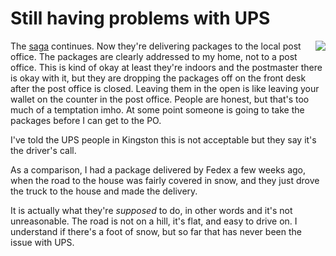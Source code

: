 # Still having problems with UPS
<img src="http://scripting.com/images/2019/11/23/ups.png" border="0" align="right">The <a href="https://duckduckgo.com/?q=site%3Ascripting.com+UPS&t=h_&ia=web">saga</a> continues. Now they're delivering packages to the local post office. The packages are clearly addressed to my home, not to a post office. This is kind of okay at least they're indoors and the postmaster there is okay with it, but they are dropping the packages off on the front desk after the post office is closed. Leaving them in the open is like leaving your wallet on the counter in the post office. People are honest, but that's too much of a temptation imho. At some point someone is going to take the packages before I can get to the PO.

I've told the UPS people in Kingston this is not acceptable but they say it's the driver's call.

As a comparison, I had a package delivered by Fedex a few weeks ago, when the road to the house was fairly covered in snow, and they just drove the truck to the house and made the delivery.

It is actually what they're <i>supposed</i> to do, in other words and it's not unreasonable. The road is not on a hill, it's flat, and easy to drive on. I understand if there's a foot of snow, but so far that has never been the issue with UPS.

